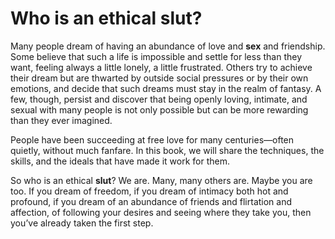 # Who is an ethical slut?

Many people dream of having an abundance of love and **sex** and friendship. Some believe that such a life is impossible and settle for less than they want, feeling always a little lonely, a little frustrated. Others try to achieve their dream but are thwarted by outside social pressures or by their own emotions, and decide that such dreams must stay in the realm of fantasy. A few, though, persist and discover that being openly loving, intimate, and sexual with many people is not only possible but can be more rewarding than they ever imagined.

People have been succeeding at free love for many centuries—often quietly, without much fanfare. In this book, we will share the techniques, the skills, and the ideals that have made it work for them.

So who is an ethical **slut**? We are. Many, many others are. Maybe you are too. If you dream of freedom, if you dream of intimacy both hot and profound, if you dream of an abundance of friends and flirtation and affection, of following your desires and seeing where they take you, then you’ve already taken the first step.
